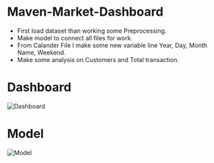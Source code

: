 # Maven-Market-Dashboard
* First load dataset than working some Preprocessing.
* Make model to connect all files for work.
* From Calander File I make some new variable line Year, Day, Month Name, Weekend.
* Make some analysis on Customers and Total transaction.
# Dashboard
![Dashboard](https://user-images.githubusercontent.com/46131983/221119904-03c28365-674d-4dc9-805f-8a678476f48e.png)
# Model
![Model](https://user-images.githubusercontent.com/46131983/221120716-385208b2-999f-4e4b-a538-05014286ffe7.png)
